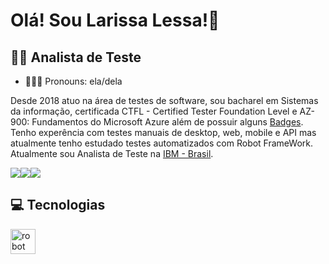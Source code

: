 # Olá! Sou Larissa Lessa!👋
## 👩‍💻 Analista de Teste

- 👩🏾‍🦱 Pronouns: ela/dela
  
Desde 2018 atuo na área de testes de software, sou bacharel em Sistemas da informação, certificada CTFL -  Certified Tester Foundation Level e AZ-900: Fundamentos do Microsoft Azure além de possuir alguns [Badges](https://www.credly.com/users/larissa-gomes-lessa). Tenho experência com testes manuais de desktop, web, mobile e API mas atualmente tenho estudado testes automatizados com Robot FrameWork. Atualmente sou Analista de Teste na [IBM - Brasil](https://www.ibm.com/br-pt).


[<img src="https://img.shields.io/badge/Microsoft_Outlook-0078D4?style=for-the-badge&logo=microsoft-outlook&logoColor=white" />](mailto:larissa_gomeslessa@hotmail.com)[<img src="https://img.shields.io/badge/linkedin-%230077B5.svg?&style=for-the-badge&logo=linkedin&logoColor=white" />](https://www.linkedin.com/in/llarissalessa/)[<img src="https://img.shields.io/badge/Telegram-2CA5E0?style=for-the-badge&logo=telegram&logoColor=white" />]()

## 💻 Tecnologias

<p align="left"> <a href="https://robotframework.org/" target="_blank"> <img src="https://upload.wikimedia.org/wikipedia/commons/e/e4/Robot-framework-logo.png" alt="robot framework" width="40" height="40"/> </a>
